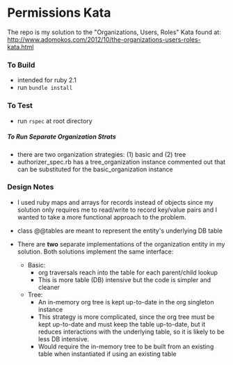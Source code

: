 # Permissions Kata

The repo is my solution to the "Organizations, Users, Roles" Kata found at: http://www.adomokos.com/2012/10/the-organizations-users-roles-kata.html

### To Build
* intended for ruby 2.1
* run `bundle install`

### To Test
* run `rspec` at root directory

##### To Run Separate Organization Strats
* there are two organization strategies: (1) basic and (2) tree
* authorizer_spec.rb has a tree_organization instance commented out that can be substituted for the basic_organization instance

### Design Notes
* I used ruby maps and arrays for records instead of objects since my solution only requires me to read/write to record key/value pairs and I wanted to take a more functional approach to the problem.

* class @@tables are meant to represent the entity's underlying DB table

* There are **two** separate implementations of the organization entity in my solution.  Both solutions implement the same interface:
  * Basic:
      * org traversals reach into the table for each parent/child lookup
      * This is more table (DB) intensive but the code is simpler and cleaner
  * Tree:
    * An in-memory org tree is kept up-to-date in the org singleton instance
    * This strategy is more complicated, since the org tree must be kept up-to-date and must keep the table up-to-date, but it reduces interactions with the underlying table, so it is likely to be less DB intensive.
    * Would require the in-memory tree to be built from an existing table when instantiated if using an existing table
